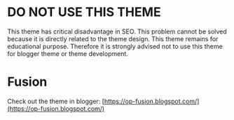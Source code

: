 # DO NOT USE THIS THEME
This theme has critical disadvantage in SEO. This problem cannot be solved because it is directly related to the theme design. This theme remains for educational purpose. Therefore it is strongly advised not to use this theme for blogger theme or theme development.

# Fusion

Check out the theme in blogger: [https://op-fusion.blogspot.com/](https://op-fusion.blogspot.com/)
